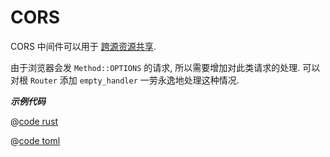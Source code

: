 # CORS

CORS 中间件可以用于 [跨源资源共享](https://developer.mozilla.org/zh-CN/docs/Web/HTTP/CORS).

由于浏览器会发 `Method::OPTIONS` 的请求, 所以需要增加对此类请求的处理. 可以对根 `Router` 添加 `empty_handler` 一劳永逸地处理这种情况.

_**示例代码**_ 


<CodeGroup>
  <CodeGroupItem title="main.rs" active>

@[code rust](../../../../codes/cors/src/main.rs)

  </CodeGroupItem>
  <CodeGroupItem title="Cargo.toml">

@[code toml](../../../../codes/cors/Cargo.toml)

  </CodeGroupItem>
</CodeGroup>